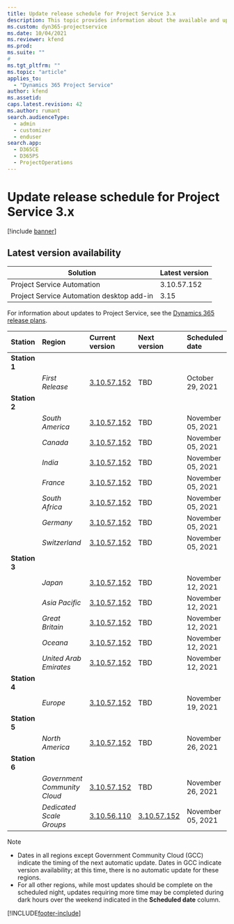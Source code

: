 ```yaml
---
title: Update release schedule for Project Service 3.x
description: This topic provides information about the available and upcoming releases of Dynamics 365 Project Service Automation.
ms.custom: dyn365-projectservice
ms.date: 10/04/2021
ms.reviewer: kfend
ms.prod:
ms.suite: ""
#
ms.tgt_pltfrm: ""
ms.topic: "article"
applies_to: 
  - "Dynamics 365 Project Service"
author: kfend
ms.assetid: 
caps.latest.revision: 42
ms.author: rumant
search.audienceType: 
  - admin
  - customizer
  - enduser
search.app: 
  - D365CE
  - D365PS
  - ProjectOperations
---
```


# Update release schedule for Project Service 3.x

[!include [banner](../includes/psa-now-project-operations.md)]

## Latest version availability

| Solution  | Latest version |
|-------|----|
| Project Service Automation    | 3.10.57.152 |
| Project Service Automation desktop add-in                | 3.15          |

For information about updates to Project Service, see the [Dynamics 365 release plans](/dynamics365/release-plans/). 

| Station  | Region | Current version | Next version |  Scheduled date
| :---   | :---   | :---   | :---   |:---   |         
|<strong>Station 1</strong> | |  |  | |
| | <i>First Release</i> | [3.10.57.152](whats-new-ur-36.md) | TBD | October 29, 2021
|<strong>Station 2</strong> | |  |  | |
| | <i>South America</i> | [3.10.57.152](whats-new-ur-36.md) | TBD | November 05, 2021
| | <i>Canada</i> | [3.10.57.152](whats-new-ur-36.md) | TBD | November 05, 2021
| | <i>India</i> | [3.10.57.152](whats-new-ur-36.md) | TBD | November 05, 2021
| | <i>France</i> | [3.10.57.152](whats-new-ur-36.md) | TBD | November 05, 2021
| | <i>South Africa</i> | [3.10.57.152](whats-new-ur-36.md) | TBD | November 05, 2021
| | <i>Germany</i> | [3.10.57.152](whats-new-ur-36.md) | TBD | November 05, 2021
| | <i>Switzerland</i> | [3.10.57.152](whats-new-ur-36.md) | TBD | November 05, 2021
|<strong>Station 3</strong> | |  |  | |
| | <i>Japan</i> | [3.10.57.152](whats-new-ur-36.md) | TBD | November 12, 2021
| | <i>Asia Pacific</i> | [3.10.57.152](whats-new-ur-36.md) | TBD | November 12, 2021
| | <i>Great Britain</i> | [3.10.57.152](whats-new-ur-36.md) | TBD | November 12, 2021
| | <i>Oceana</i> | [3.10.57.152](whats-new-ur-36.md) | TBD | November 12, 2021
| | <i>United Arab Emirates</i> | [3.10.57.152](whats-new-ur-36.md) | TBD | November 12, 2021
|<strong>Station 4</strong> | |  |  | |
| | <i>Europe</i> | [3.10.57.152](whats-new-ur-36.md) | TBD | November 19, 2021
|<strong>Station 5</strong> | |  |  | |
| | <i>North America</i> | [3.10.57.152](whats-new-ur-36.md) | TBD | November 26, 2021
|<strong>Station 6</strong> | |  |  | |
| | <i>Government Community Cloud</i> | [3.10.57.152](whats-new-ur-36.md) | TBD | November 26, 2021
| | <i>Dedicated Scale Groups</i> | [3.10.56.110](whats-new-ur-35.md) | [3.10.57.152](whats-new-ur-36.md) | November 05, 2021


>[!Note]
> - Dates in all regions except Government Community Cloud (GCC) indicate the timing of the next automatic update. Dates in GCC indicate version availability; at this time, there is no automatic update for these regions.
> - For all other regions, while most updates should be complete on the scheduled night, updates requiring more time may be completed during dark hours over the weekend indicated in the **Scheduled date** column.


[!INCLUDE[footer-include](../includes/footer-banner.md)]
